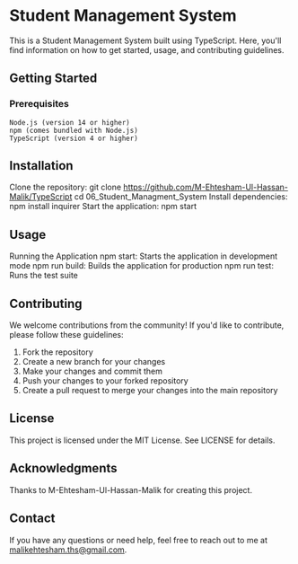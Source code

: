 # Student Management System
This is a Student Management System built using TypeScript. Here, you'll find information on how to get started, usage, and contributing guidelines.

## Getting Started

### Prerequisites
```
Node.js (version 14 or higher)
npm (comes bundled with Node.js)
TypeScript (version 4 or higher)
```

## Installation

Clone the repository: git clone https://github.com/M-Ehtesham-Ul-Hassan-Malik/TypeScript
cd 06_Student_Managment_System
Install dependencies: npm install inquirer
Start the application: npm start

## Usage
Running the Application
npm start: Starts the application in development mode
npm run build: Builds the application for production
npm run test: Runs the test suite

## Contributing 
We welcome contributions from the community! If you'd like to contribute, please follow these guidelines:
1. Fork the repository
2. Create a new branch for your changes
3. Make your changes and commit them
4. Push your changes to your forked repository
5. Create a pull request to merge your changes into the main repository

## License

This project is licensed under the MIT License. See LICENSE for details.

## Acknowledgments
Thanks to M-Ehtesham-Ul-Hassan-Malik for creating this project.

## Contact
If you have any questions or need help, feel free to reach out to me at malikehtesham.ths@gmail.com.
